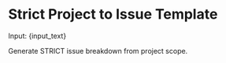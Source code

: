 # Strict Project to Issue Template

Input: {input_text}

Generate STRICT issue breakdown from project scope.